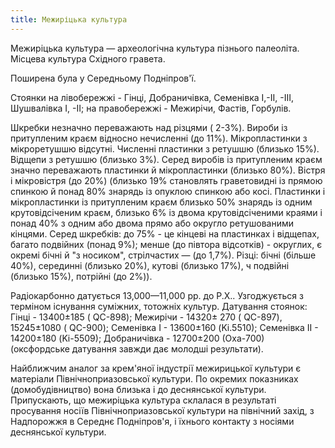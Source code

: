 ```yaml
---
title: Межиріцька культура
---
```


Межиріцька культура — археологічна культура пізнього палеоліта. Місцева культура Східного гравета.

Поширена була у Середньому Подніпров'ї.

Стоянки на лівобережжі - Гінці, Добраничівка, Семенівка І,-ІІ, -ІІІ, Шушвалівка І, -ІІ; на правобережжі - Межирічи, Фастів, Горбулів.

Шкребки незначно переважають над різцями ( 2-3%). Вироби із притупленим краєм відносно нечисленні (до 11%). Мікропластинки з мікроретушшю відсутні. Численні пластинки з ретушшю (близько 15%). Відщепи з ретушшю (близько 3%). Серед виробів із притупленим краєм значно переважають пластинки й мікропластинки (близько 80%). Вістря і мікровістря (до 20%) (близько 19% становлять граветовидні із прямою спинкою й понад 80% знарядь із опуклою спинкою або косі. Пластинки і мікропластинки із притупленим краєм близько 50% знарядь із одним крутовідсіченим краєм, близько 6% із двома крутовідсіченими краями і понад 40% з одним або двома прямо або округло ретушованими кінцями. Серед шкребків: до 75% - це кінцеві на пластинках і відщепах, багато подвійних (понад 9%); менше (до півтора відсотків) - округлих, є окремі бічні й "з носиком", стрілчастих — (до 1,7%). Різці: бічні (більше 40%), серединні (близько 20%), кутові (близько 17%), ч подвійні (близько 15%), потрійні (до 2%)).

Радіокарбонно датується 13,000—11,000 рр. до Р.Х.. Узгоджується з терміном існування суміжних, тотожніх культур. Датування стоянок: Гінці - 13400±185 ( QC-898); Межирічи - 14320± 270 ( QC-897), 15245±1080 ( QC-900); Семенівка І - 13600±160 (Kі.5510); Семенівка ІІ - 14200±180 (Kі-5509); Добраничівка - 12700±200 (Оха-700) (оксфордське датування завжди дає молодші результати).

Найближчим аналог за крем'яної індустрії межирицької культури є матеріали Північноприазовської культури. По окремих показниках (домобудівництво) вона близька і до деснянської культури. Припускають, що межиріцька культура склалася в результаті просування носіїв Північноприазовської культури на північний захід, з Надпорожжя в Середнє Подніпров'я, і їхнього контакту з носіями деснянської культури.